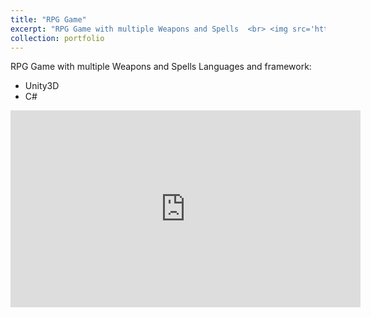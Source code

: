 ```yaml
---
title: "RPG Game"
excerpt: "RPG Game with multiple Weapons and Spells  <br> <img src='https://arijeetbaruah.github.io/images/rpggame.png'/>"
collection: portfolio
---
```


RPG Game with multiple Weapons and Spells
Languages and framework: 

<ul>
<li>Unity3D</li>
<li>C#</li>
</ul>

<iframe width="560" height="315" src="https://www.youtube.com/embed/eJKOZD9oS9k" frameborder="0" allow="accelerometer; autoplay; clipboard-write; encrypted-media; gyroscope; picture-in-picture" allowfullscreen></iframe>
